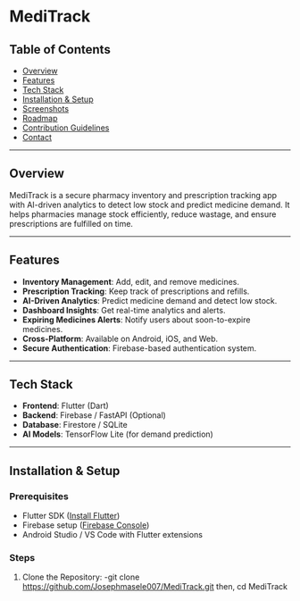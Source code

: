 # MediTrack

## Table of Contents
- [Overview](#overview)
- [Features](#features)
- [Tech Stack](#tech-stack)
- [Installation & Setup](#installation--setup)
- [Screenshots](#screenshots)
- [Roadmap](#roadmap)
- [Contribution Guidelines](#contribution-guidelines)
- [Contact](#contact)

---

## Overview
MediTrack is a secure pharmacy inventory and prescription tracking app with AI-driven analytics to detect low stock and predict medicine demand. It helps pharmacies manage stock efficiently, reduce wastage, and ensure prescriptions are fulfilled on time.

---

## Features
- **Inventory Management**: Add, edit, and remove medicines.
- **Prescription Tracking**: Keep track of prescriptions and refills.
- **AI-Driven Analytics**: Predict medicine demand and detect low stock.
- **Dashboard Insights**: Get real-time analytics and alerts.
- **Expiring Medicines Alerts**: Notify users about soon-to-expire medicines.
- **Cross-Platform**: Available on Android, iOS, and Web.
- **Secure Authentication**: Firebase-based authentication system.

---

## Tech Stack
- **Frontend**: Flutter (Dart)
- **Backend**: Firebase / FastAPI (Optional)
- **Database**: Firestore / SQLite
- **AI Models**: TensorFlow Lite (for demand prediction)

---

## Installation & Setup

### Prerequisites
- Flutter SDK ([Install Flutter](https://flutter.dev/docs/get-started/install))
- Firebase setup ([Firebase Console](https://console.firebase.google.com/))
- Android Studio / VS Code with Flutter extensions

### Steps
1. Clone the Repository:
-git clone https://github.com/Josephmasele007/MediTrack.git then,
cd MediTrack
